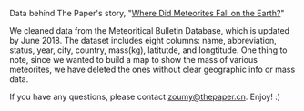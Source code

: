 Data behind The Paper's story, "[Where Did Meteorites Fall on the Earth?](https://www.thepaper.cn/newsDetail_forward_2175730)"

We cleaned data from the Meteoritical Bulletin Database, which is updated by June 2018. The dataset includes eight columns: name, abbreviation, status, year, city, country, mass(kg), latitutde, and longtitude.
One thing to note, since we wanted to build a map to show the mass of various meteorites, we have deleted the ones without clear geographic info or mass data. 

If you have any questions, please contact zoumy@thepaper.cn. Enjoy! :)
